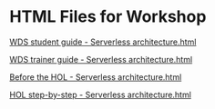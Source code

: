 ﻿# HTML Files for Workshop
[WDS student guide - Serverless architecture.html](https://cloudworkshop.blob.core.windows.net/serverless-architecture/Whiteboard%20design%20session/WDS%20student%20guide%20-%20Serverless%20architecture.html)

[WDS trainer guide - Serverless architecture.html](https://cloudworkshop.blob.core.windows.net/serverless-architecture/Whiteboard%20design%20session/WDS%20trainer%20guide%20-%20Serverless%20architecture.html)

[Before the HOL - Serverless architecture.html](https://cloudworkshop.blob.core.windows.net/serverless-architecture/Hands-on%20lab/Before%20the%20HOL%20-%20Serverless%20architecture.html)

[HOL step-by-step - Serverless architecture.html](https://cloudworkshop.blob.core.windows.net/serverless-architecture/Hands-on%20lab/HOL%20step-by-step%20-%20Serverless%20architecture.html)

